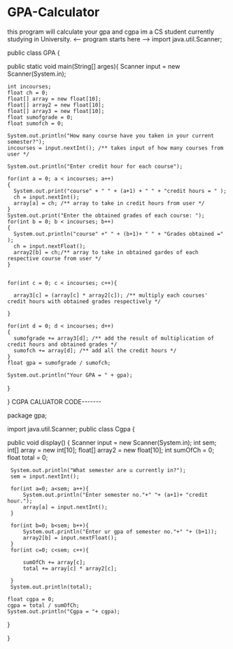 # GPA-Calculator
this program will calculate your gpa and cgpa
im a CS student currently studying in University.
<-- program starts here -->
import java.util.Scanner; 
  
public class GPA {
  
  public static void main(String[] arges){
    Scanner input = new Scanner(System.in);
  
    int incourses;
    float ch = 0;
    float[] array = new float[10];
    float[] array2 = new float[10];
    float[] array3 = new float[10];
    float sumofgrade = 0;
    float sumofch = 0;
    
    System.out.println("How many course have you taken in your current semester?");
    incourses = input.nextInt(); /** takes input of how many courses from user */
    
    System.out.println("Enter credit hour for each course");
    
    for(int a = 0; a < incourses; a++)
    {
      System.out.print("course" + " " + (a+1) + " " + "credit hours = " );
      ch = input.nextInt();
      array[a] = ch; /** array to take in credit hours from user */
    }
    System.out.print("Enter the obtained grades of each course: ");
    for(int b = 0; b < incourses; b++)
    {
      System.out.println("course" +" " + (b+1)+ " " + "Grades obtained =" );
      ch = input.nextFloat();
      array2[b] = ch;/** array to take in obtained gardes of each respective course from user */
    }
     
     
    for(int c = 0; c < incourses; c++){
      
      array3[c] = (array[c] * array2[c]); /** multiply each courses' credit hours with obtained grades respectively */
     
    }

    for(int d = 0; d < incourses; d++)
    {
      sumofgrade += array3[d]; /** add the result of multiplication of credit hours and obtained grades */
      sumofch += array[d]; /** add all the credit hours */
    }
    float gpa = sumofgrade / sumofch; 
    
    System.out.println("Your GPA = " + gpa);
  }
  
}
CGPA CALUATOR CODE-------


package gpa;

import java.util.Scanner;
public class Cgpa {
    
public void display()
{
     Scanner input = new Scanner(System.in);
     int sem;
     int[] array = new int[10];
     float[] array2 = new float[10];
     int sumOfCh = 0;
     float total = 0;
     
     System.out.println("What semester are u currently in?");
     sem = input.nextInt();
     
     for(int a=0; a<sem; a++){
         System.out.println("Enter semester no."+" "+ (a+1)+ "credit hour.");
         array[a] = input.nextInt();
     }
     
     for(int b=0; b<sem; b++){
         System.out.println("Enter ur gpa of semester no."+" "+ (b+1));
         array2[b] = input.nextFloat();
     }
     for(int c=0; c<sem; c++){
         
         sumOfCh += array[c];
         total += array[c] * array2[c];
         
     }
     System.out.println(total);
     
    float cgpa = 0;
    cgpa = total / sumOfCh;
    System.out.println("Cgpa = "+ cgpa);
}

}
